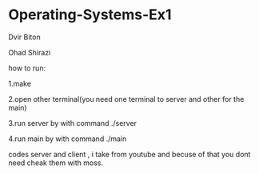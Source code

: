 # Operating-Systems-Ex1

Dvir Biton

Ohad Shirazi

how to run:

1.make

2.open other terminal(you need one terminal to server and other for the main)

3.run server by with command ./server

4.run main by with command ./main

codes server and client , i take from youtube and becuse of that you dont need cheak them with moss.



